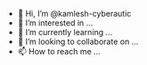 - 👋 Hi, I’m @kamlesh-cyberautic
- 👀 I’m interested in ...
- 🌱 I’m currently learning ...
- 💞️ I’m looking to collaborate on ...
- 📫 How to reach me ...

<!---
kamlesh-cyberautic/kamlesh-cyberautic is a ✨ special ✨ repository because its `README.md` (this file) appears on your GitHub profile.
You can click the Preview link to take a look at your changes.
--->
